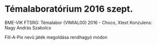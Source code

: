 # Témalaboratórium 2016 szept.
BME-VIK FTSRG: Témalabor (VIMIAL00) 2016 - Choco, Xtext
Konzulens: Nagy András Szabolcs

Fill-A-Pix nevű játék megoldása rendhagyó módon
